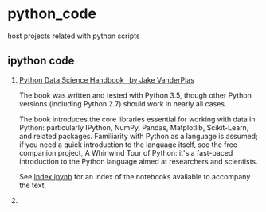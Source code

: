 # python_code
host projects related with python scripts

## ipython code
1. [Python Data Science Handbook _by Jake VanderPlas](https://github.com/jakevdp/PythonDataScienceHandbook)

    The book was written and tested with Python 3.5, though other Python versions (including Python 2.7) should work in nearly all cases.

    The book introduces the core libraries essential for working with data in Python: particularly IPython, NumPy, Pandas, Matplotlib, Scikit-Learn, and related packages. Familiarity with Python as a language is assumed; if you need a quick introduction to the language itself, see the free companion project, A Whirlwind Tour of Python: it's a fast-paced introduction to the Python language aimed at researchers and scientists.

    See [Index.ipynb](http://nbviewer.jupyter.org/github/jakevdp/PythonDataScienceHandbook/blob/master/notebooks/Index.ipynb) for an index of the notebooks available to accompany the text.
2. 
